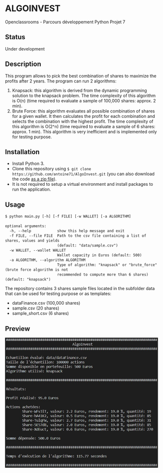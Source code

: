 # ALGOINVEST
Openclassrooms - Parcours développement Python Projet 7

## Status
Under development

## Description
This program allows to pick the best combination of shares to maximize the profits after 2 years.
The program can run 2 algorithms:
1. Knapsack: this algorithm is derived from the dynamic programming solution to the knapsack problem. The time complexity of this algorithm is O(n) (time required to evaluate a sample of 100,000 shares: approx. 2 min).
2. Brute Force: this algorithm evaluates all possible combination of shares for a given wallet. It then calculates the profit for each combination and selects the combination with the highest profit. The time complexity of this algorithm is O(2^n) (time required to evaluate a sample of 6 shares: approx. 1 min). This algorithm is very inefficient and is implemented only for testing purpose.

## Installation
* Install Python 3.
* Clone this repository using `$ git clone https://github.com/antoine71/AlgoInvest.git` (you can also download the code [as a zip file](https://github.com/antoine71/AlgoInvest/archive/main.zip)).
* It is not required to setup a virtual environment and install packages to run the application.

## Usage
```
$ python main.py [-h] [-f FILE] [-w WALLET] [-a ALGORITHM]

optional arguments:
  -h, --help            show this help message and exit
  -f FILE, --file FILE  Path to the csv file containing a list of shares, values and yields 
                        (default: "data/sample.csv")
  -w WALLET, --wallet WALLET
                        Wallet capacity in Euros (default: 500)
  -a ALGORITHM, --algorithm ALGORITHM
                        Type of algorithm: "knapsack" or "brute_force" (brute force algorithm is not 
                        recommended to compute more than 6 shares) (default: "knapsack")
```

The repository contains 3 shares sample files located in the subfolder data that can be used for testing purpose or as templates:
* dataFinance.csv (100,000 shares)
* sample.csv (20 shares)
* sample_short.csv (6 shares)

## Preview
![](/preview.jpg)